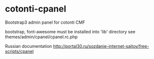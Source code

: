 cotonti-cpanel
==============

Bootstrap3 admin panel for cotonti CMF


bootstrap, font-awesome must be installed into 'lib' directory
see themes/admin/cpanel/cpanel.rc.php


Russian documentation http://portal30.ru/sozdanie-internet-sajtov/free-scripts/cpanel
